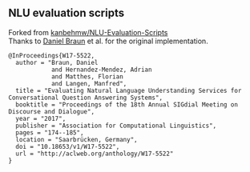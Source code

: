 ## NLU evaluation scripts
Forked from [kanbehmw/NLU-Evaluation-Scripts](https://github.com/kanbehmw/NLU-Evaluation-Scripts)  
Thanks to [Daniel Braun](https://wwwmatthes.in.tum.de/pages/41usp76zyc49/Daniel-Braun) et al. for the original implementation.

```
@InProceedings{W17-5522,
  author = "Braun, Daniel
            and Hernandez-Mendez, Adrian
            and Matthes, Florian
            and Langen, Manfred",
  title = "Evaluating Natural Language Understanding Services for Conversational Question Answering Systems",
  booktitle = "Proceedings of the 18th Annual SIGdial Meeting on Discourse and Dialogue",
  year = "2017",
  publisher = "Association for Computational Linguistics",
  pages = "174--185",
  location = "Saarbrücken, Germany",
  doi = "10.18653/v1/W17-5522",
  url = "http://aclweb.org/anthology/W17-5522"
}
```
